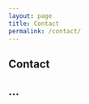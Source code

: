 ```yaml
---
layout: page
title: Contact
permalink: /contact/
---
```


<section>
  <div class="heading">
    <h1>Contact</h1>
    <h2>...</h2>
  </div>
</section>

